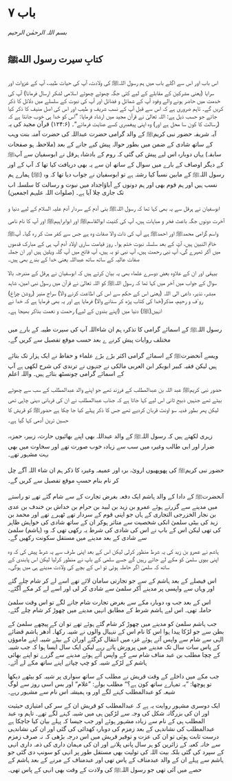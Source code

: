 # باب ۷

###### <span class="quranic-text">بسم اللہ الرحمٰن الرحیم</span>

## کتابِ سیرت رسول اللهﷺ

اس باب اور اس سے اگلے باب میں ہم رسول اللہﷺ کی ولادت، آپ کی حیات طیبہ، آپ کے غزوات اور سرایا (یعنی مشرکین کے مقابلے کے لیے کئی جگہ چھوٹے چھوٹے اسلامی لشکر ارسال فرمانا) آپ کی خدمت میں حاضر ہونے والے وفود آپ کے شمائل و فضائل اور آپ کی نبوت کے سلسلے میں دلائل کا ذکر کریں گے۔ تاہم ضروری ہے کہ اس سے قبل آپ کے نسب شریف و طیب اور اس کی اصل منیف کا ذکر کیا جائے جو حسب ذیل ہے:
اللہ تعالیٰ نے قرآن مجید میں ارشاد فرمایا:
”اس کو خدا ہی خوب جانتا ہے کہ (رسالت کا کون سا محل ہے اور) وہ اپنی پیغمبری کسے عنایت فرمائے“۔ (۱۲۴:۶)
قرآن مجید کی یہ آیہ شریفہ حضور نبی کریمﷺ کے والد گرامی حضرت عبداللہ کی حضرت آمنہ بنت وہب کے ساتھ شادی کے ضمن میں بطور حوالہ پیش کیے جانے کے بعد (ملاحظہ ہو صفحات سابقہ) یہاں دوبارہ اس لیے پیش کی گئی کہ روم کے بادشاہ ہرقل نے ابوسفیان سے آپﷺ کے دیگر اوصاف کے بارے میں سوال کے ساتھ ان سے یہ بھی دریافت کیا تھا کہ آپ کے اور رسول اللہﷺ کے مابین نسباََ کیا رشتہ ہے تو ابوسفیان نے جواب دیا تھا کہ وہ (ﷺ) ہمارے ہم نسب ہیں اور ہم قوم بھی اور ہم دونوں کے آباؤاجداد میں نبوت و رسالت کا سلسلہ اب تک جاری چلا آیا ہے۔ (صلوات اللہ علیہم اجمعین)

ابوسفیان نے ہرقل سے یہ بھی کہا تھا کہ رسول اللہﷺ بنی آدم کے سردار آدم علیہ السلام کے لیے دنیا و آخرت دونوں جگہ باعث فخر و مباہات ہیں، آپ کی کنیت ابوالقاسمﷺ اور ابوابراہیمﷺ اور آپ کا نام نامی واسم گرامی محمدﷺ اور احمدﷺ ہے آپ کی ذات والا صفات وہ ہے جس سے کفر مٹ کر رہ گیا۔ آپﷺ خاتم النبین ہیں، آپؐ کے بعد سلسلہ نبوت ختم ہوا۔ روز قیامت ساری اولاد آدم آپ ہی کے مبارک قدموں میں آکر ٹھہرے گی، آپ نبی رحمت ہیں، آپ نبی تو بہ ہیں، آپ فاتح میں آپ گلہ ویلین ہیں اور ان جملہ صفات عالیہ کے ساتھ ساتھ عبداللہ یعنی خدا کے بندے بھی ہیں۔

بیہقی اور ان کے علاوہ بعض دوسرے علماء بھی یہ بیان کرتے ہیں کہ ابوسفیان نے ہرقل کے مندرجہ بالا سوال کے جواب میں آخر میں کہا تھا کہ رسول اللہﷺ کو اللہ تعالیٰ نے قرآن میں رسول نبی امین، شاہد مبشر، نذیر، داعی الی اللہ (یعنی اس کے حکم سے اس کی اطاعت کرنے والا) سراج منیر (روشن چراغ) روٴف و رحیم، مذکر(خدا کی کتاب پڑھ کر سنانے والا) فرمایا ہے اور یہ بھی فرمایا ہے کہ خدا نے انہیں(ﷺ) دنیا میں (اپنے بندوں کے لیے) رحمت و نعمت بناکر بھیجا ہے۔

رسول اللہﷺ کے اسمائے گرامی کا تذکرہ ہم ان شاءاللہ آپ کی سیرت طیبہ کے بارے میں مختلف روایات پیش کرنے ے بعد حسب موقع تفصیل سے کریں گے۔

ویسے آنحضرتﷺ کے اسمائے گرامی اکثر بڑے بڑے علماء و حفاظ نے ایک ہزار تک بتائے ہیں لیکن فقیہ کبیر ابوبکر ابن العربی مالکی نے جنہوں نے ترندی کی شرح لکھی ہے آپ کے اسمائے گرامی چونسٹھ بتائے ہیں۔ واللہ اعلم

حضور نبی کریمﷺ عبد اللہ بن عبدالمطلب کے فرزند تھے جو اپنے والد عبدالمطلب کے سب سے چھوٹے بیٹے تھے جنہیں ذبیح ثانی اس لیے کہا جاتا ہے کہ جناب عبدالمطلب نے ان کی قربانی دینی چاہی تھی لیکن پھر بطور فدیہ سو اونٹ قربان کردیے تھے جس کا ذکر پہلے کیا جا چکا ہے حضورﷺ کو قریش کا حسین ترین آدمی کہا گیا ہے۔

زہری لکھتے ہیں کہ رسول اللہﷺ کے والد عبداللہ بھی اپنے بھائیوں حارث، زبیر، حمزہ، ضرار اور ابی طالب وغیرہ میں سب سے زیادہ خوب صورت تھے اور سخاوت میں بھی بہت مشہور تھے۔

حضور نبی کریمﷺ کی پھوپھیوں ارویٰ، برہ اور عمیمہ وغیرہ کا ذکر ہم ان شاء اللہ آگے چل کر نام بنام حسبِ موقع تفصیل سے کریں گے۔

آنحضرتﷺ کے دادا کے والد ہاشم ایک دفعہ بغرض تجارت کے سے شام گئے تھے تو راستے میں مدینے سے گزرتے ہوئے عمرو بن زید بن لبید بن حرام بن خداش بن خندف بن عدی بن نجار الخزرجی التجاری کے ہاں جو اپنی قوم کے سردار تھے ٹھہرے تھے اور محمد بن زید کی بیٹی سلمیٰ انکی شخصیت سے متاثر ہوکر ان کے ساتھ شادی کی خواہش ظاہر کی تھی لیکن اس کے باپ نے اس کی شادی کی شرط یہ رکھی تھی کہ وہ (ہاشم) سلمیٰ سے شادی کے بعد مدینے میں مستقل سکونت رکھیں گے۔

ہاشم نے عمرو بن زید کی یہ شرط منظور کرلی لیکن اس کے بعد اپنی طرف سے یہ شرط پیش کی کہ وہ اپنی بیوی سلمیٰ کو مکے لے جاتے رہیں گے جسے سلمی کے باپ نے منظور کرلیا لیکن اس پابندی کے ساتھ کہ سلمیٰ اگر حاملہ ہوئی تو اس کے بچے کی ولادت مدینے ہی میں ہوگی۔

اس فیصلے کے بعد ہاشم کے سے جو تجارتی سامان لائے تھے اسے لے کر شام چلے گئے اور وہاں سے واپسی پر مدینے آکر سلمیٰ سے شادی کر لی اور اسے لے کر مکے آگئے۔

اس کے بعد جب وہ دوبارہ مکے سے بغرض تجارت شام جانے لگے تو اس وقت سلمیٰ حاملہ تھی۔ اس لیے ہاشم شرط کے مطابق انہیں مدینے میں چھوڑ کر شام چلے گئے۔

جب ہاشم سلمیٰ کو مدینے میں چھوڑ کر شام گئے ہوئے تھے تو ان کے پیچھے سلمیٰ کے بطن سے جو لڑکا پیدا ہوا اس کا نام اس کے ننہیال والوں نے شیبہ رکھا۔ اُدھر ہاشم قضائے الہٰی سے شام سے واپس آتے ہوئے غزہ میں انتقال کرگئے اوران کے بیٹے شیبہ اپنے ماموؤں کے پاس سات سال تک مدینے میں پرورش پاتے رہے لیکن ایک سال ایسا ہوا کہ جب شیبہ کے چچا مطلب بن عبد مناف شام سے کے واپس آتے ہوئے مدینے سے گزرے تو اپنے بھائی ہاشم کے لڑکے شیبہ کو چپ چپاتے اپنے ساتھ مکے لے آئے۔

جب مکے میں داخلے کے وقت قریش نے مطلب کے ساتھ سواری پر شیبہ کو بیٹھے دیکھا تو پوچھا: ”یہ تمہارے ساتھ کون ہے؟“ مطلب بولے: ”غلام“ اور بس اسی روز سے لوگ شیعہ کو عبدالمطلب کہنے لگے اور وہ ہمیشہ اس نام سے مشہور رہے۔

ایک دوسری مشہور روایت یہ ہے کہ عبدالمطلب کو قریش ان کے سر کی امتیازی حیثیت اور ان کی بزرگانہ شکل کی وجہ سے لڑکپن ہی میں شیبہ کہنے لگے تھے۔ تاہم وہ عبد المطلب ہی کے نام سے زیادہ مشہور ہوئے اور جب جیسا کہ پہلے بیان کیا جاچکا ہے عبدالمطلب کی نشاندہی کے بعد زمزم کی دوبارہ کھدائی کی گئی اور ان کی نشاندہی درست ثابت ہوئی تو ان کی عزت و توقیر قریش میں اس درجہ بڑھی کہ نہ صرف زمزم سے خانہ کعبہ کے زائرین کو ہر سال پانی پلانے اور ان کی مہمان داری کی ذمہ داری انہی کے سپرد کی گئی بلکہ بیت اللہ کی تولیت بھی مستقل طور پر انہی کو سونپ دی گئی جو ہاشم سے پہلے ان کے والد عبدمناف کے پاس تھی اور عبدمناف کے مرنے کے بعد ہاشم کے حصے میں آئی تھی جو رسول اللہﷺ کی ولادت کے وقت بھی انہی کے پاس تھی۔
